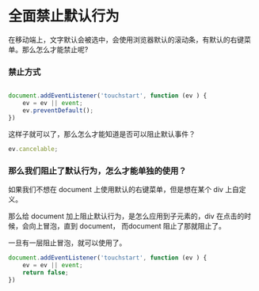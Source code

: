 # 全面禁止默认行为

在移动端上，文字默认会被选中，会使用浏览器默认的滚动条，有默认的右键菜单。那么怎么才能禁止呢?

### 禁止方式

```js

document.addEventListener('touchstart', function (ev ) {
    ev = ev || event;
    ev.preventDefault();
})

```

这样子就可以了，那么怎么才能知道是否可以阻止默认事件？ 
```js
ev.cancelable;
```

### 那么我们阻止了默认行为，怎么才能单独的使用？

如果我们不想在 document 上使用默认的右键菜单，但是想在某个 div 上自定义。

那么给 document 加上阻止默认行为，是怎么应用到子元素的，div 在点击的时候，会向上冒泡，直到 document， 而document 阻止了那就阻止了。

一旦有一层阻止冒泡，就可以使用了。
```js
document.addEventListener('touchstart', function (ev ) {
    ev = ev || event;
    return false;
})
```

